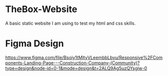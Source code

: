 # TheBox-Website
A basic static website I am using to test my html and css skills.

# Figma Design
https://www.figma.com/file/Bsoiy1tMltyVLeembbLbvu/Responsive%2FComponents-Landing-Page---Construction-Company-(Community)?type=design&node-id=0-1&mode=design&t=2ALQ9Ag5uzQYsgiw-0
